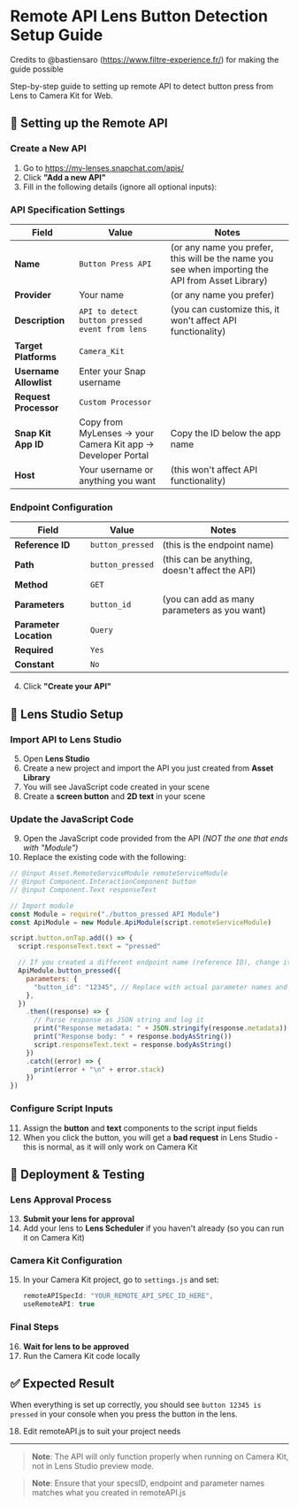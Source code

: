 # Remote API Lens Button Detection Setup Guide

Credits to @bastiensaro (https://www.filtre-experience.fr/) for making the guide possible

Step-by-step guide to setting up remote API to detect button press from Lens to Camera Kit for Web.

## 🔧 Setting up the Remote API

### Create a New API

1. Go to https://my-lenses.snapchat.com/apis/
2. Click **"Add a new API"**
3. Fill in the following details (ignore all optional inputs):

### API Specification Settings

| Field                  | Value                                                       | Notes                                                                                             |
| ---------------------- | ----------------------------------------------------------- | ------------------------------------------------------------------------------------------------- |
| **Name**               | `Button Press API`                                          | (or any name you prefer, this will be the name you see when importing the API from Asset Library) |
| **Provider**           | Your name                                                   | (or any name you prefer)                                                                          |
| **Description**        | `API to detect button pressed event from lens`              | (you can customize this, it won't affect API functionality)                                       |
| **Target Platforms**   | `Camera_Kit`                                                |                                                                                                   |
| **Username Allowlist** | Enter your Snap username                                    |                                                                                                   |
| **Request Processor**  | `Custom Processor`                                          |                                                                                                   |
| **Snap Kit App ID**    | Copy from MyLenses → your Camera Kit app → Developer Portal | Copy the ID below the app name                                                                    |
| **Host**               | Your username or anything you want                          | (this won't affect API functionality)                                                             |

### Endpoint Configuration

| Field                  | Value            | Notes                                          |
| ---------------------- | ---------------- | ---------------------------------------------- |
| **Reference ID**       | `button_pressed` | (this is the endpoint name)                    |
| **Path**               | `button_pressed` | (this can be anything, doesn't affect the API) |
| **Method**             | `GET`            |                                                |
| **Parameters**         | `button_id`      | (you can add as many parameters as you want)   |
| **Parameter Location** | `Query`          |                                                |
| **Required**           | `Yes`            |                                                |
| **Constant**           | `No`             |                                                |

4. Click **"Create your API"**

## 🎯 Lens Studio Setup

### Import API to Lens Studio

5. Open **Lens Studio**
6. Create a new project and import the API you just created from **Asset Library**
7. You will see JavaScript code created in your scene
8. Create a **screen button** and **2D text** in your scene

### Update the JavaScript Code

9. Open the JavaScript code provided from the API _(NOT the one that ends with "Module")_
10. Replace the existing code with the following:

```javascript
// @input Asset.RemoteServiceModule remoteServiceModule
// @input Component.InteractionComponent button
// @input Component.Text responseText

// Import module
const Module = require("./button_pressed API Module")
const ApiModule = new Module.ApiModule(script.remoteServiceModule)

script.button.onTap.add(() => {
  script.responseText.text = "pressed"

  // If you created a different endpoint name (reference ID), change it to ApiModule.YourEndPoint
  ApiModule.button_pressed({
    parameters: {
      "button_id": "12345", // Replace with actual parameter names and values
    },
  })
    .then((response) => {
      // Parse response as JSON string and log it
      print("Response metadata: " + JSON.stringify(response.metadata))
      print("Response body: " + response.bodyAsString())
      script.responseText.text = response.bodyAsString()
    })
    .catch((error) => {
      print(error + "\n" + error.stack)
    })
})
```

### Configure Script Inputs

11. Assign the **button** and **text** components to the script input fields
12. When you click the button, you will get a **bad request** in Lens Studio - this is normal, as it will only work on Camera Kit

## 📱 Deployment & Testing

### Lens Approval Process

13. **Submit your lens for approval**
14. Add your lens to **Lens Scheduler** if you haven't already (so you can run it on Camera Kit)

### Camera Kit Configuration

15. In your Camera Kit project, go to `settings.js` and set:
    ```javascript
    remoteAPISpecId: "YOUR_REMOTE_API_SPEC_ID_HERE",
    useRemoteAPI: true
    ```

### Final Steps

16. **Wait for lens to be approved**
17. Run the Camera Kit code locally

## ✅ Expected Result

When everything is set up correctly, you should see `button 12345 is pressed` in your console when you press the button in the lens.

18. Edit remoteAPI.js to suit your project needs

---

> **Note**: The API will only function properly when running on Camera Kit, not in Lens Studio preview mode.

> **Note**: Ensure that your specsID, endpoint and parameter names matches what you created in remoteAPI.js
